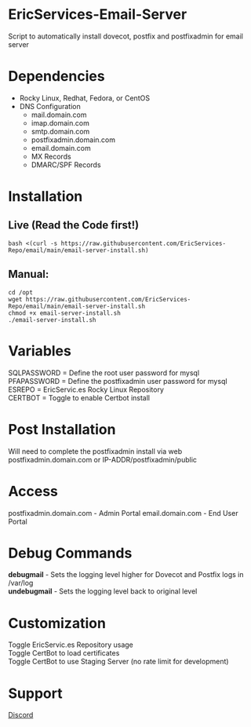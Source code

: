 # EricServices-Email-Server


Script to automatically install dovecot, postfix and postfixadmin for email server

# Dependencies  
- Rocky Linux, Redhat, Fedora, or CentOS
- DNS Configuration
  - mail.domain.com
  - imap.domain.com
  - smtp.domain.com
  - postfixadmin.domain.com
  - email.domain.com
  - MX Records
  - DMARC/SPF Records


# Installation    
## Live (Read the Code first!)  
    bash <(curl -s https://raw.githubusercontent.com/EricServices-Repo/email/main/email-server-install.sh)  
    
## Manual:  
    cd /opt  
    wget https://raw.githubusercontent.com/EricServices-Repo/email/main/email-server-install.sh
    chmod +x email-server-install.sh
    ./email-server-install.sh


# Variables    
SQLPASSWORD = Define the root user password for mysql  
PFAPASSWORD = Define the postfixadmin user password for mysql  
ESREPO = EricServic.es Rocky Linux Repository  
CERTBOT = Toggle to enable Certbot install  


# Post Installation    
Will need to complete the postfixadmin install via web  
postfixadmin.domain.com or IP-ADDR/postfixadmin/public  


# Access
postfixadmin.domain.com - Admin Portal
email.domain.com - End User Portal

# Debug Commands 
**debugmail** - Sets the logging level higher for Dovecot and Postfix logs in /var/log  
**undebugmail** - Sets the logging level back to original level  

# Customization    
Toggle EricServic.es Repository usage  
Toggle CertBot to load certificates  
Toggle CertBot to use Staging Server (no rate limit for development)  


# Support    
[Discord](https://discord.gg/8nKBgURRbW)


